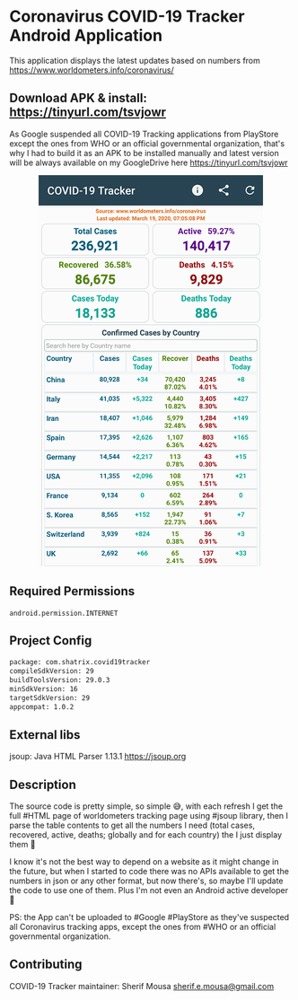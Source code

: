 # Coronavirus COVID-19 Tracker Android Application
This application displays the latest updates based on numbers from https://www.worldometers.info/coronavirus/

## Download APK & install: https://tinyurl.com/tsvjowr
As Google suspended all COVID-19 Tracking applications from PlayStore except the ones from WHO or an official governmental organization, that's why I had to build it as an APK to be installed manually and latest version will be always available on my GoogleDrive here https://tinyurl.com/tsvjowr

<p align="center">
  <img src="screenshots/covid-19_tracker_screen_001.png" width="400" title="COVID-19 Tracker">
</p>

## Required Permissions
    android.permission.INTERNET

## Project Config
    package: com.shatrix.covid19tracker
    compileSdkVersion: 29
    buildToolsVersion: 29.0.3
    minSdkVersion: 16
    targetSdkVersion: 29
    appcompat: 1.0.2

## External libs
jsoup: Java HTML Parser 1.13.1 https://jsoup.org

## Description
The source code is pretty simple, so simple 😅, with each refresh I get the full #HTML page of worldometers tracking page using #jsoup library, then I parse the table contents to get all the numbers I need (total cases, recovered, active, deaths; globally and for each country) the I just display them 📲

I know it's not the best way to depend on a website as it might change in the future, but when I started to code there was no APIs available to get the numbers in json or any other format, but now there's, so maybe I'll update the code to use one of them. Plus I'm not even an Android active developer 🤷

PS: the App can't be uploaded to #Google #PlayStore as they've suspected all Coronavirus tracking apps, except the ones from #WHO or an official governmental organization.

## Contributing
COVID-19 Tracker maintainer: Sherif Mousa <sherif.e.mousa@gmail.com>
